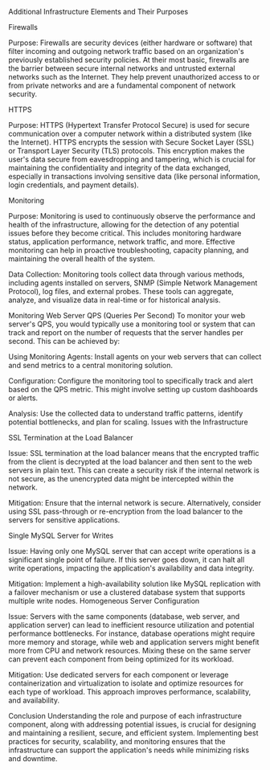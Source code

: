 Additional Infrastructure Elements and Their Purposes

Firewalls

Purpose: Firewalls are security devices (either hardware or software) that filter incoming and outgoing network traffic based on an organization's previously established security policies. At their most basic, firewalls are the barrier between secure internal networks and untrusted external networks such as the Internet. They help prevent unauthorized access to or from private networks and are a fundamental component of network security.

HTTPS

Purpose: HTTPS (Hypertext Transfer Protocol Secure) is used for secure communication over a computer network within a distributed system (like the Internet). HTTPS encrypts the session with Secure Socket Layer (SSL) or Transport Layer Security (TLS) protocols. This encryption makes the user's data secure from eavesdropping and tampering, which is crucial for maintaining the confidentiality and integrity of the data exchanged, especially in transactions involving sensitive data (like personal information, login credentials, and payment details).

Monitoring

Purpose: Monitoring is used to continuously observe the performance and health of the infrastructure, allowing for the detection of any potential issues before they become critical. This includes monitoring hardware status, application performance, network traffic, and more. Effective monitoring can help in proactive troubleshooting, capacity planning, and maintaining the overall health of the system.

Data Collection: Monitoring tools collect data through various methods, including agents installed on servers, SNMP (Simple Network Management Protocol), log files, and external probes. These tools can aggregate, analyze, and visualize data in real-time or for historical analysis.

Monitoring Web Server QPS (Queries Per Second)
To monitor your web server's QPS, you would typically use a monitoring tool or system that can track and report on the number of requests that the server handles per second. This can be achieved by:

Using Monitoring Agents: Install agents on your web servers that can collect and send metrics to a central monitoring solution.

Configuration: Configure the monitoring tool to specifically track and alert based on the QPS metric. This might involve setting up custom dashboards or alerts.

Analysis: Use the collected data to understand traffic patterns, identify potential bottlenecks, and plan for scaling.
Issues with the Infrastructure

SSL Termination at the Load Balancer

Issue: SSL termination at the load balancer means that the encrypted traffic from the client is decrypted at the load balancer and then sent to the web servers in plain text. This can create a security risk if the internal network is not secure, as the unencrypted data might be intercepted within the network.

Mitigation: Ensure that the internal network is secure. Alternatively, consider using SSL pass-through or re-encryption from the load balancer to the servers for sensitive applications.

Single MySQL Server for Writes

Issue: Having only one MySQL server that can accept write operations is a significant single point of failure. If this server goes down, it can halt all write operations, impacting the application's availability and data integrity.

Mitigation: Implement a high-availability solution like MySQL replication with a failover mechanism or use a clustered database system that supports multiple write nodes.
Homogeneous Server Configuration

Issue: Servers with the same components (database, web server, and application server) can lead to inefficient resource utilization and potential performance bottlenecks. For instance, database operations might require more memory and storage, while web and application servers might benefit more from CPU and network resources. Mixing these on the same server can prevent each component from being optimized for its workload.

Mitigation: Use dedicated servers for each component or leverage containerization and virtualization to isolate and optimize resources for each type of workload. This approach improves performance, scalability, and availability.

Conclusion
Understanding the role and purpose of each infrastructure component, along with addressing potential issues, is crucial for designing and maintaining a resilient, secure, and efficient system. Implementing best practices for security, scalability, and monitoring ensures that the infrastructure can support the application's needs while minimizing risks and downtime.
